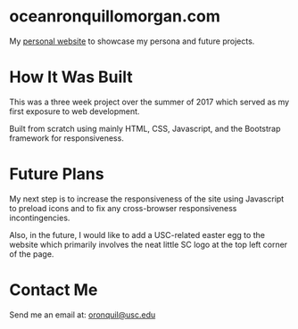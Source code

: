 # oceanronquillomorgan.com
My <a href="oceanronquillomorgan.github.io">personal website</a> to showcase my persona and future projects.

# How It Was Built
This was a three week project over the summer of 2017 which served as my first exposure to web development.

Built from scratch using mainly HTML, CSS, Javascript, and the Bootstrap framework for responsiveness.

# Future Plans

My next step is to increase the responsiveness of the site using Javascript to preload icons and to fix any cross-browser responsiveness incontingencies.

Also, in the future, I would like to add a USC-related easter egg to the website which primarily involves the neat little SC logo at the top left corner of the page.

# Contact Me
Send me an email at: <a href="mailto:oronquil@usc.edu">oronquil@usc.edu</a>
